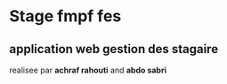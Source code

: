# Stage fmpf fes

## application web  gestion des stagaire

realisee par __achraf rahouti__ and __abdo sabri__
